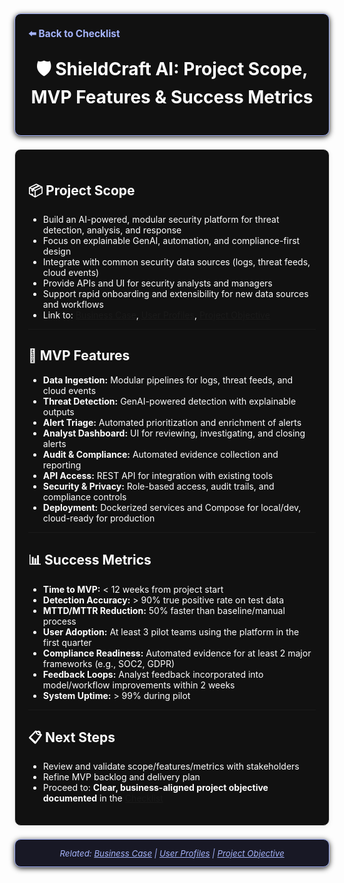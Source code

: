 <section style="border:1px solid #a5b4fc; border-radius:10px; margin:1.5em 0; box-shadow:0 2px 8px #222; padding:1.5em; background:#111; color:#fff;">
<div style="margin-bottom:1.5em;">
  <a href="./checklist.md" style="color:#a5b4fc; font-weight:bold; text-decoration:none; font-size:1.1em;">⬅️ Back to Checklist</a>
</div>
<h1 align="center" style="margin-top:0; font-size:2em;">🛡️ ShieldCraft AI: Project Scope, MVP Features & Success Metrics</h1>
</section>

<section style="border:1px solid #e0e0e0; border-radius:10px; margin:1.5em 0; box-shadow:0 2px 8px #f0f0f0; padding:1.5em; background:#111; color:#fff;">

## 📦 Project Scope

- Build an AI-powered, modular security platform for threat detection, analysis, and response
- Focus on explainable GenAI, automation, and compliance-first design
- Integrate with common security data sources (logs, threat feeds, cloud events)
- Provide APIs and UI for security analysts and managers
- Support rapid onboarding and extensibility for new data sources and workflows
- Link to: [Business Case](./business_case.md), [User Profiles](./user_profiles.md), [Project Objective](./project_objective.md)

---

## 🚀 MVP Features

- **Data Ingestion:** Modular pipelines for logs, threat feeds, and cloud events
- **Threat Detection:** GenAI-powered detection with explainable outputs
- **Alert Triage:** Automated prioritization and enrichment of alerts
- **Analyst Dashboard:** UI for reviewing, investigating, and closing alerts
- **Audit & Compliance:** Automated evidence collection and reporting
- **API Access:** REST API for integration with existing tools
- **Security & Privacy:** Role-based access, audit trails, and compliance controls
- **Deployment:** Dockerized services and Compose for local/dev, cloud-ready for production

---

## 📊 Success Metrics

- **Time to MVP:** < 12 weeks from project start
- **Detection Accuracy:** > 90% true positive rate on test data
- **MTTD/MTTR Reduction:** 50% faster than baseline/manual process
- **User Adoption:** At least 3 pilot teams using the platform in the first quarter
- **Compliance Readiness:** Automated evidence for at least 2 major frameworks (e.g., SOC2, GDPR)
- **Feedback Loops:** Analyst feedback incorporated into model/workflow improvements within 2 weeks
- **System Uptime:** > 99% during pilot

---

## 📋 Next Steps

- Review and validate scope/features/metrics with stakeholders
- Refine MVP backlog and delivery plan
- Proceed to: **Clear, business-aligned project objective documented** in the [Checklist](./checklist.md)

</section>

<section style="border:1px solid #a5b4fc; border-radius:10px; margin:1.5em 0; box-shadow:0 2px 8px #222; padding:1em; background:#181825; color:#a5b4fc; font-size:0.95em; text-align:center;">
  <em>Related: <a href="./business_case.md" style="color:#a5b4fc;">Business Case</a> | <a href="./user_profiles.md" style="color:#a5b4fc;">User Profiles</a> | <a href="./project_objective.md" style="color:#a5b4fc;">Project Objective</a></em>
</section>
